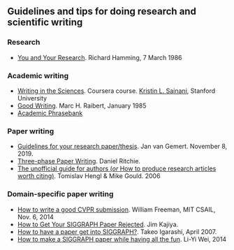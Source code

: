 ## Guidelines and tips for doing research and scientific writing

### Research
* [You and Your Research](http://www.cs.virginia.edu/~robins/YouAndYourResearch.html). Richard Hamming, 7 March 1986

### Academic writing
* [Writing in the Sciences](https://www.coursera.org/learn/sciwrite). Coursera course. [Kristin L. Sainani](https://web.stanford.edu/~kcobb/), Stanford University
* [Good Writing](http://www.cs.cmu.edu/~pausch/Randy/Randy/raibert.htm). Marc H. Raibert, January 1985
* [Academic Phrasebank](https://www.phrasebank.manchester.ac.uk/)

### Paper writing
* [Guidelines for your research paper/thesis](https://jvgemert.github.io/writing.pdf). Jan van Gemert. November 8, 2019.
* [Three-phase Paper Writing](https://dritchie.github.io/2017/10/12/three-phase-paper-writing.html). Daniel Ritchie. 
* [The unofficial guide for authors (_or_ How to produce research articles worth citing)](https://3d.bk.tudelft.nl/courses/geo2020/pdfs/HenglGould06.pdf). Tomislav Hengl & Mike Gould. 2006

### Domain-specific paper writing
* [How to write a good CVPR submission](https://billf.mit.edu/sites/default/files/documents/cvprPapers.pdf). William Freeman, MIT CSAIL, Nov. 6, 2014
* [How to Get Your SIGGRAPH Paper Rejected](https://www.siggraph.org/sites/default/files/kajiya.pdf). Jim Kajiya.
* [How to have a paper get into SIGGRAPH?](https://www-ui.is.s.u-tokyo.ac.jp/~takeo/writings/siggraph.html). Takeo Igarashi, April 2007.
* [How to make a SIGGRAPH paper while having all the fun](https://www.liyiwei.org/courses/how-siga14/). Li-Yi Wei, 2014
